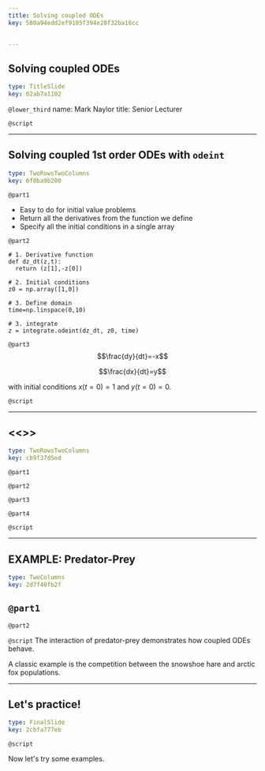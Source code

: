 ```yaml
---
title: Solving coupled ODEs
key: 580a94edd2ef9105f394e28f32ba16cc


---
```

## Solving coupled ODEs

```yaml
type: TitleSlide
key: 02ab7a1102
```

`@lower_third`
name: Mark Naylor
title: Senior Lecturer

`@script`





---
## Solving coupled 1st order ODEs with `odeint`

```yaml
type: TwoRowsTwoColumns
key: 6f0ba9b200
```

`@part1`
- Easy to do for initial value problems
- Return all the derivatives from the function we define
- Specify all the initial conditions in a single array

`@part2`

```
# 1. Derivative function
def dz_dt(z,t):
  return (z[1],-z[0])

# 2. Initial conditions
z0 = np.array([1,0])

# 3. Define domain
time=np.linspace(0,10)

# 3. integrate
z = integrate.odeint(dz_dt, z0, time) 
```

`@part3`
  $$\frac{dy}{dt}=-x$$
  
  $$\frac{dx}{dt}=y$$

with initial conditions $x(t=0)=1$ and $y(t=0)=0$.  


`@script`


---
## <<<New Slide>>>

```yaml
type: TwoRowsTwoColumns
key: cb9f37d5ed
```

`@part1`

`@part2`

`@part3`

`@part4`

`@script`

---
## EXAMPLE: Predator-Prey

```yaml
type: TwoColumns
key: 2d7f40fb2f
```

`@part1`
- 
`@part2`

`@script`
The interaction of predator-prey demonstrates how coupled ODEs behave.

A classic example is the competition between the snowshoe hare and arctic fox populations.

---
## Let's practice!

```yaml
type: FinalSlide
key: 2cbfa777eb
```

`@script`

Now let's try some examples.

